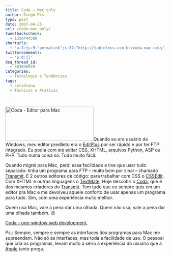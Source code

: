 ```yaml
---
title: Coda – Mac only
author: Diego Eis
type: post
date: 2007-04-25
url: /coda-mac-only/
tweetbackscheck:
  - 1356444599
shorturls:
  - 'a:3:{s:9:"permalink";s:37:"http://tableless.com.br/coda-mac-only";s:7:"tinyurl";s:26:"http://tinyurl.com/3mcmqox";s:4:"isgd";s:19:"http://is.gd/K6hIo4";}'
twittercomments:
  - 'a:0:{}'
dsq_thread_id:
  - 503036949
categories:
  - Tecnologia e Tendências
tags:
  - cotidiano
  - Técnicas e Práticas

---
```

<a href="http://tableless.com.br/coda-mac-only/coda-editor-para-mac/" rel="attachment wp-att-870" title="Coda - Editor para Mac"><img src="http://tableless.com.br/uploads/2007/04/coda.png" title="Coda - Editor para Mac" alt="Coda - Editor para Mac" height="107" width="277" class="imgleft" /></a>Quando eu era usuário de Windows, meu editor predileto era o [EditPlus][1] por ser rápido e por ter FTP integrado. Eu podia com ele editar CSS, XHTML, arquivos Python, ASP ou PHP. Tudo numa coisa só. Tudo muito fácil.
  
Quando migrei para Mac, perdi essa facilidade e tive que usar tudo separado: tinha um programa para FTP &#8211; muito bom por sinal &#8211; chamado [Transmit][2]. E 2 outros editores de código: para trabalhar com CSS o [CSSEdit][3]. Com XHTML e outras linguagens o [TextMate][4]. Hoje descobri o [Coda][5], que é dos mesmos criadores do [Transmit][2]. Tem tudo que eu sempre quis em um editor pra Mac e me devolveu aquele conforto de usar apenas um programa para tudo. Sim, com uma experiência muito melhor.

Quem usa Mac, vale a pena dar uma olhada. Quem não usa, vale a pena dar uma olhada também. 😉

[Coda &#8211; one-window web development.][5]

Ps.: Sempre, sempre e sempre as interfaces dos programas para Mac me supreendem. Não só as interfaces, mas toda a facilidade de uso. O pessoal que cria os programas, levam muito a sério a experiência do usuário que a [Apple][6] tanto prega.

 [1]: http://editplus.com
 [2]: http://www.panic.com/transmit/
 [3]: http://macrabbit.com/cssedit/
 [4]: http://macromates.com/
 [5]: http://www.panic.com/coda/
 [6]: http://apple.com